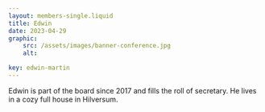 ```yaml
---
layout: members-single.liquid
title: Edwin
date: 2023-04-29
graphic:
    src: /assets/images/banner-conference.jpg
    alt:

key: edwin-martin
---
```


Edwin is part of the board since 2017 and fills the roll of secretary. He lives in a cozy full house in Hilversum.
